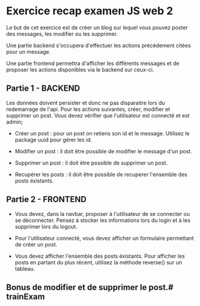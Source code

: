 # Exercice recap examen JS web 2
Le but de cet exercice est de créer un blog sur lequel vous pouvez poster des messages, les modifier ou les supprimer.

Une partie backend s'occupera d'effectuer les actions précédement citées pour un message.

Une partie frontend permettra d'afficher les différents messages et de proposer les actions disponibles via le backend sur ceux-ci.

## Partie 1 - BACKEND
Les données doivent persister et donc ne pas disparaitre lors du redemarrage de l'api.
Pour les actions suivantes, créer, modifier et supprimer un post. Vous devez vérifier que l'utilisateur est connecté et est admin;
- Créer un post : pour un post on retiens son id et le message. Utilisez le package uuid pour gérer les id.

- Modifier un post : il doit être possible de modifier le message d'un post.

- Supprimer un post : il doit être possible de supprimer un post.

- Recupérer les posts : il doit être possible de recuperer l'ensemble des posts éxistants.

## Partie 2 - FRONTEND

- Vous devez, dans la navbar, proposer à l'utilisateur de se connecter ou se déconnecter.
  Pensez à stocker les informations lors du login et à les supprimer lors du logout.

- Pour l'utilisateur connecté, vous devez afficher un formulaire permettant de créer un post.

- Vous devez afficher l'ensemble des posts éxistants. Pour afficher les posts en partant du plus récent, utilisez la méthode reverse() sur un tableau.

## Bonus  de modifier et de supprimer le post.#   t r a i n E x a m  
 